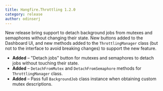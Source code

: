 ```yaml
---
title: Hangfire.Throttling 1.2.0
category: release
author: odinserj
---
```


New release bring support to detach background jobs from mutexes and semaphores without changing their state. New buttons added to the Dashboard UI, and new methods added to the `ThrottlingManager` class (but not to the interface to avoid breaking changes) to support the new feature.

* **Added** – "Detach jobs" button for mutexes and semaphores to detach jobs without touching their state.
* **Added** – `DetachFromMutex` and `DetachFromSemaphore` methods for `ThrottlingManager` class.
* **Added** – Pass full `BackgroundJob` class instance when obtaining custom mutex descriptions.
